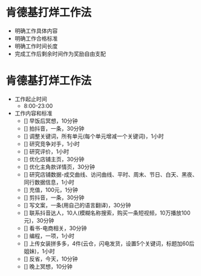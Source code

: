 # 肯德基打烊工作法

 - 明确工作具体内容
 - 明确工作合格标准
 - 明确工作时间长度
 - 完成工作后剩余时间作为奖励自由支配

# 肯德基打烊工作法

- 工作起止时间
  - 8:00-23:00
- 工作内容和标准
  - [] 早饭后冥想，10分钟
  - [] 拍抖音，一条，30分钟
  - [] 调整关键词，所有单元(每个单元增减一个关键词)，1小时
  - [] 研究竞争对手，1小时
  - [] 研究评价，1小时
  - [] 优化店铺主页，30分钟
  - [] 优化主角款详情页，30分钟
  - [] 研究店铺数据-成交曲线、访问曲线、平时、周末、节日、白天、黑夜、同行数据信息，1小时
  - [] 充值，100元，1分钟
  - [] 剪抖音，一条，30分钟
  - [] 写文案，一条(用自己的语言翻译)，30分钟
  - [] 联系抖音达人，10人(模糊名称搜索，购买一条短视频，10万播放100元)，30分钟
  - [] 看书-电商相关，30分钟
  - [] 编程，一项，1小时
  - [] 上传女装拼多多，4件(云仓，闪电发货，设置5个关键词，标题加60后姐妹)，1小时
  - [] 反省，今天，10分钟
  - [] 晚上冥想，10分钟
